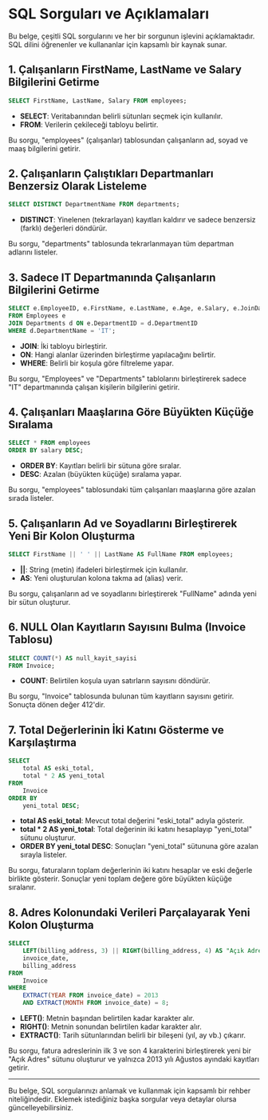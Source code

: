# SQL Sorguları ve Açıklamaları

Bu belge, çeşitli SQL sorgularını ve her bir sorgunun işlevini açıklamaktadır. SQL dilini öğrenenler ve kullananlar için kapsamlı bir kaynak sunar.

## 1. Çalışanların FirstName, LastName ve Salary Bilgilerini Getirme

```sql
SELECT FirstName, LastName, Salary FROM employees;
```

- **SELECT**: Veritabanından belirli sütunları seçmek için kullanılır.
- **FROM**: Verilerin çekileceği tabloyu belirtir.

Bu sorgu, "employees" (çalışanlar) tablosundan çalışanların ad, soyad ve maaş bilgilerini getirir.

## 2. Çalışanların Çalıştıkları Departmanları Benzersiz Olarak Listeleme

```sql
SELECT DISTINCT DepartmentName FROM departments;
```

- **DISTINCT**: Yinelenen (tekrarlayan) kayıtları kaldırır ve sadece benzersiz (farklı) değerleri döndürür.

Bu sorgu, "departments" tablosunda tekrarlanmayan tüm departman adlarını listeler.

## 3. Sadece IT Departmanında Çalışanların Bilgilerini Getirme

```sql
SELECT e.EmployeeID, e.FirstName, e.LastName, e.Age, e.Salary, e.JoinDate, d.DepartmentName
FROM Employees e
JOIN Departments d ON e.DepartmentID = d.DepartmentID
WHERE d.DepartmentName = 'IT';
```

- **JOIN**: İki tabloyu birleştirir.
- **ON**: Hangi alanlar üzerinden birleştirme yapılacağını belirtir.
- **WHERE**: Belirli bir koşula göre filtreleme yapar.

Bu sorgu, "Employees" ve "Departments" tablolarını birleştirerek sadece "IT" departmanında çalışan kişilerin bilgilerini getirir.

## 4. Çalışanları Maaşlarına Göre Büyükten Küçüğe Sıralama

```sql
SELECT * FROM employees 
ORDER BY salary DESC;
```

- **ORDER BY**: Kayıtları belirli bir sütuna göre sıralar.
- **DESC**: Azalan (büyükten küçüğe) sıralama yapar.

Bu sorgu, "employees" tablosundaki tüm çalışanları maaşlarına göre azalan sırada listeler.

## 5. Çalışanların Ad ve Soyadlarını Birleştirerek Yeni Bir Kolon Oluşturma

```sql
SELECT FirstName || ' ' || LastName AS FullName FROM employees;
```

- **||**: String (metin) ifadeleri birleştirmek için kullanılır.
- **AS**: Yeni oluşturulan kolona takma ad (alias) verir.

Bu sorgu, çalışanların ad ve soyadlarını birleştirerek "FullName" adında yeni bir sütun oluşturur.

## 6. NULL Olan Kayıtların Sayısını Bulma (Invoice Tablosu)

```sql
SELECT COUNT(*) AS null_kayit_sayisi
FROM Invoice;
```

- **COUNT**: Belirtilen koşula uyan satırların sayısını döndürür.

Bu sorgu, "Invoice" tablosunda bulunan tüm kayıtların sayısını getirir. Sonuçta dönen değer 412'dir.

## 7. Total Değerlerinin İki Katını Gösterme ve Karşılaştırma

```sql
SELECT 
    total AS eski_total,
    total * 2 AS yeni_total
FROM 
    Invoice
ORDER BY 
    yeni_total DESC; 
```

- **total AS eski_total**: Mevcut total değerini "eski_total" adıyla gösterir.
- **total * 2 AS yeni_total**: Total değerinin iki katını hesaplayıp "yeni_total" sütunu oluşturur.
- **ORDER BY yeni_total DESC**: Sonuçları "yeni_total" sütununa göre azalan sırayla listeler.

Bu sorgu, faturaların toplam değerlerinin iki katını hesaplar ve eski değerle birlikte gösterir. Sonuçlar yeni toplam değere göre büyükten küçüğe sıralanır.

## 8. Adres Kolonundaki Verileri Parçalayarak Yeni Kolon Oluşturma

```sql
SELECT 
    LEFT(billing_address, 3) || RIGHT(billing_address, 4) AS "Açık Adres",
    invoice_date,
    billing_address
FROM 
    Invoice
WHERE 
    EXTRACT(YEAR FROM invoice_date) = 2013 
    AND EXTRACT(MONTH FROM invoice_date) = 8;
```

- **LEFT()**: Metnin başından belirtilen kadar karakter alır.
- **RIGHT()**: Metnin sonundan belirtilen kadar karakter alır.
- **EXTRACT()**: Tarih sütunlarından belirli bir bileşeni (yıl, ay vb.) çıkarır.

Bu sorgu, fatura adreslerinin ilk 3 ve son 4 karakterini birleştirerek yeni bir "Açık Adres" sütunu oluşturur ve yalnızca 2013 yılı Ağustos ayındaki kayıtları getirir.

---

Bu belge, SQL sorgularınızı anlamak ve kullanmak için kapsamlı bir rehber niteliğindedir. Eklemek istediğiniz başka sorgular veya detaylar olursa güncelleyebilirsiniz.

